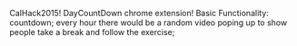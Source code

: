 CalHack2015! DayCountDown chrome extension!
Basic Functionality:
countdown;
every hour there would be a random video poping up to show people take a break and follow the exercise;